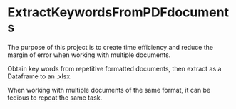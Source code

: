 # ExtractKeywordsFromPDFdocuments

The purpose of this project is to create time efficiency and reduce the margin of error when working with multiple documents.  

Obtain key words from repetitive formatted documents, then extract as a Dataframe to an .xlsx. 

When working with multiple documents of the same format, it can be tedious to repeat the same task. 

